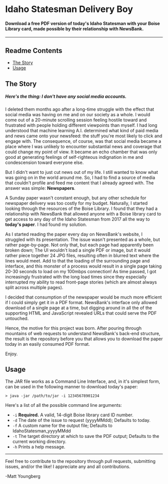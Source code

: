 # Idaho Statesman Delivery Boy
#### Download a free PDF version of today's Idaho Statesman with your Boise Library card, made possible by their relationship with NewsBank.

---
## Readme Contents
* [The Story](#the-story)
* [Usage](#usage)

## The Story

##### Here's the thing: _I don't have any social media accounts._

I deleted them months ago after a long-time struggle with the effect that social media was having on me and on our society as a whole. I would come out of a 20-minute scrolling session feeling hostile toward and frustrated with people holding different viewpoints than myself. I had long understood that machine learning A.I. determined what kind of paid media and news came onto your newsfeed: the stuff you're most likely to click and engage with. The consequence, of course, was that social media became a place where I was unlikely to encounter substantial news and coverage that could change my point of view. It became an echo chamber that was only good at generating feelings of self-righteous indignation in me and condescension toward everyone else.

But I didn't want to just cut news out of my life. I still wanted to know what was going on in the world around me. So, I had to find a source of media that couldn't profile and feed me content that I already agreed with. The answer was simple: **Newspapers**.

A Sunday paper wasn't constant enough, but any other schedule for newspaper delivery was too costly for my budget. Naturally, I started looking through the resources of the Boise Library. I found that they had a relationship with NewsBank that allowed anyone with a Boise library card to get access to any day of the Idaho Statesman from 2017 all the way to __today's paper__. I had found my solution.

As I started reading the paper every day on NewsBank's website, I struggled with its presentation. The issue wasn't presented as a whole, but rather page-by-page. Not only that, but each page had apparently been broken down; The UI wouldn't load a single PDF or image, but it would rather piece together 24 JPG files, resulting often in blurred text where the lines would meet. Add to that the loading of the surrounding page and interface, and this monster of a process would result in a single page taking 20-30 seconds to load on my 100mbps connection! As time passed, I got increasingly frustrated with the long load times since they especially interrupted my ability to read front-page stories (which are almost always split across multiple pages).

I decided that consumption of the newspaper would be much more efficient if I could simply get it in a PDF format. NewsBank's interface only allowed download of a single page at a time, but digging around in all the of the supporting HTML and JavaScript revealed URLs that could serve the PDF untouched.

Hence, the motive for this project was born. After pouring through mountains of web requests to understand NewsBank's back-end structure, the result is the repository before you that allows you to download the paper today in an easily consumed PDF format.

Enjoy.

## Usage


The JAR file works as a Command Line Interface, and, in it's simplest form, can be used in the following manner to download today's paper:

```> java -jar /path/to/jar -i 12345678901234```

Here's a list of all the possible command line arguments:
* `-i` __Required.__ A valid, 14-digit Boise library card ID number.
* `-d` The date of the issue to request (yyyyMMdd); Defaults to today.
* `-f` A custom name for the output file; Defaults to IdahoStatesman_yyyyMMdd
* `-t` The target directory at which to save the PDF output; Defaults to the current working directory.
* `-h` Prints a help message.

---

Feel free to contribute to the repository through pull requests, submitting issues, and/or the like! I appreciate any and all contributions.

-Matt Youngberg
